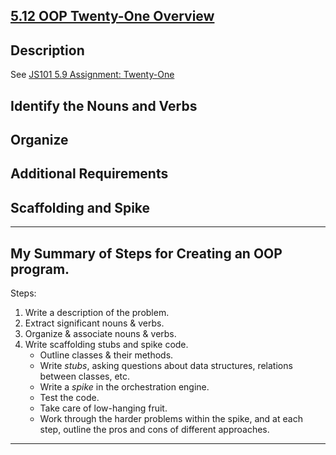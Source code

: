 ## [5.12 OOP Twenty-One Overview](https://launchschool.com/lessons/93a83d87/assignments/ab05d402)

## Description

See [JS101 5.9 Assignment: Twenty-One](https://launchschool.com/lessons/fb4809a8/assignments/62238c60)

## Identify the Nouns and Verbs

## Organize

## Additional Requirements

## Scaffolding and Spike

---

## My Summary of Steps for Creating an OOP program.

Steps:

1. Write a description of the problem.
2. Extract significant nouns & verbs.
3. Organize & associate nouns & verbs.
4. Write scaffolding stubs and spike code.
    - Outline classes & their methods.
    - Write *stubs*, asking questions about data structures, relations between classes, etc.
    - Write a *spike* in the orchestration engine.
    - Test the code.
    - Take care of low-hanging fruit.
    - Work through the harder problems within the spike, and at each step, outline the pros and cons of different approaches.

---
